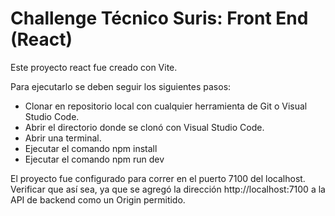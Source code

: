 # Challenge Técnico Suris: Front End (React)

Este proyecto react fue creado con Vite.

Para ejecutarlo se deben seguir los siguientes pasos:
- Clonar en repositorio local con cualquier herramienta de Git o Visual Studio Code.
- Abrir el directorio donde se clonó con Visual Studio Code.
- Abrir una terminal.
- Ejecutar el comando npm install
- Ejecutar el comando npm run dev

El proyecto fue configurado para correr en el puerto 7100 del localhost. 
Verificar que así sea, ya que se agregó la dirección http://localhost:7100 a la API de backend como un Origin permitido.
